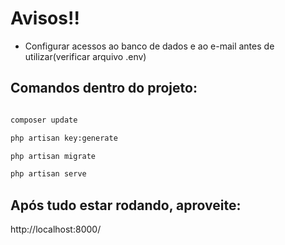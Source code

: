 # Avisos!!

* Configurar acessos ao banco de dados e ao e-mail antes de utilizar(verificar arquivo .env)

## Comandos dentro do projeto:

```bash

composer update

php artisan key:generate

php artisan migrate

php artisan serve

```

## Após tudo estar rodando, aproveite:

http://localhost:8000/

